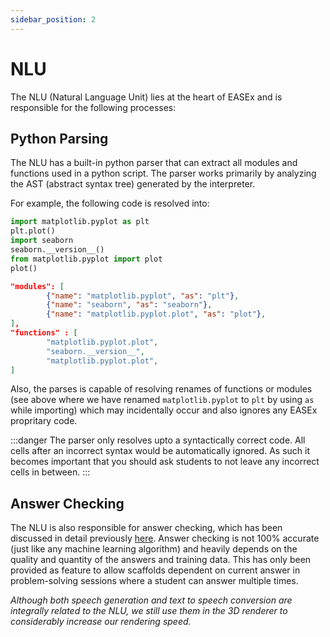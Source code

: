 ```yaml
---
sidebar_position: 2
---
```


# NLU

The NLU (Natural Language Unit) lies at the heart of EASEx and is responsible for the following processes:

## Python Parsing

The NLU has a built-in python parser that can extract all modules and functions used in a python script. The parser works primarily by analyzing the AST (abstract syntax tree) generated by the interpreter.

For example, the following code is resolved into:

```python
import matplotlib.pyplot as plt
plt.plot()
import seaborn
seaborn.__version__()
from matplotlib.pyplot import plot
plot()
```

```json
"modules": [
        {"name": "matplotlib.pyplot", "as": "plt"},
        {"name": "seaborn", "as": "seaborn"},
        {"name": "matplotlib.pyplot.plot", "as": "plot"},
],
"functions" : [
        "matplotlib.pyplot.plot",
        "seaborn.__version__",
        "matplotlib.pyplot.plot",
]
```

Also, the parses is capable of resolving renames of functions or modules (see above where we have renamed `matplotlib.pyplot` to `plt` by using `as` while importing) which may incidentally occur and also ignores any EASEx propritary code.

:::danger
The parser only resolves upto a syntactically correct code. All cells after an incorrect syntax would be automatically ignored. As such it becomes important that you should ask
students to not leave any incorrect cells in between.
:::

## Answer Checking

The NLU is also responsible for answer checking, which has been discussed in detail previously [here](../testing/create.md). Answer checking is not 100% accurate (just like any machine learning algorithm) and heavily depends on the quality and quantity of the answers and training data. This has only been provided as feature to allow scaffolds dependent on current answer in problem-solving sessions where a student can answer multiple times.

_Although both speech generation and text to speech conversion are integrally related to the NLU, we still use them in the 3D renderer to considerably increase our rendering speed._
